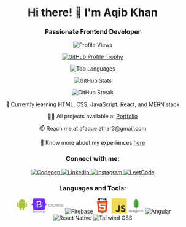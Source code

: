 <h1 align="center">Hi there! 👋 I'm Aqib Khan</h1>
<h3 align="center">Passionate Frontend Developer</h3>

<p align="center"> 
  <img src="https://komarev.com/ghpvc/?username=atharafaque&label=Profile%20views&color=0e75b6&style=flat" alt="Profile Views" />
</p>

<p align="center"> 
  <a href="https://github.com/ryo-ma/github-profile-trophy">
    <img src="https://github-profile-trophy.vercel.app/?username=atharafaque" alt="GitHub Profile Trophy" />
  </a>
</p>

<p align="center"> 
  <img src="https://github-readme-stats.vercel.app/api/top-langs?username=atharafaque&show_icons=true&locale=en&layout=compact" alt="Top Languages" />
</p>

<p align="center"> 
  <img src="https://github-readme-stats.vercel.app/api?username=atharafaque&show_icons=true&locale=en" alt="GitHub Stats" />
</p>

<p align="center"> 
  <img src="https://github-readme-streak-stats.herokuapp.com/?user=atharafaque" alt="GitHub Streak" />
</p>

<p align="center"> 🌱 Currently learning HTML, CSS, JavaScript, React, and MERN stack </p>
<p align="center"> 👨‍💻 All projects available at <a href="https://athar-afaque-portfolio.vercel.app/">Portfolio</a> </p>
<p align="center"> 📫 Reach me at afaque.athar3@gmail.com </p>
<p align="center"> 📄 Know more about my experiences <a href="https://drive.google.com/file/d/1SAvY6FOsowzUWPqvvE7lVBG319GZ1Vjy/view?usp=sharing">here</a> </p>

<h3 align="center">Connect with me:</h3>
<p align="center">
  <a href="https://codepen.io/https://codepen.io/vfuziy/pen/rmqamk" target="_blank">
    <img src="https://raw.githubusercontent.com/rahuldkjain/github-profile-readme-generator/master/src/images/icons/Social/codepen.svg" alt="Codepen" height="30" width="40" />
  </a>
  <a href="https://linkedin.com/in/atharafaque" target="_blank">
    <img src="https://raw.githubusercontent.com/rahuldkjain/github-profile-readme-generator/master/src/images/icons/Social/linked-in-alt.svg" alt="LinkedIn" height="30" width="40" />
  </a>
  <a href="https://instagram.com/__atharafaque__" target="_blank">
    <img src="https://raw.githubusercontent.com/rahuldkjain/github-profile-readme-generator/master/src/images/icons/Social/instagram.svg" alt="Instagram" height="30" width="40" />
  </a>
  <a href="https://www.leetcode.com/https://leetcode.com/atharafaque/" target="_blank">
    <img src="https://raw.githubusercontent.com/rahuldkjain/github-profile-readme-generator/master/src/images/icons/Social/leet-code.svg" alt="LeetCode" height="30" width="40" />
  </a>
</p>

<h3 align="center">Languages and Tools:</h3>
<p align="center">
  <img src="https://raw.githubusercontent.com/devicons/devicon/master/icons/android/android-original-wordmark.svg" alt="Android" width="40" height="40" />
  <img src="https://raw.githubusercontent.com/devicons/devicon/master/icons/bootstrap/bootstrap-plain-wordmark.svg" alt="Bootstrap" width="40" height="40" />
  <img src="https://raw.githubusercontent.com/devicons/devicon/master/icons/express/express-original-wordmark.svg" alt="Express.js" width="40" height="40" />
  <img src="https://www.vectorlogo.zone/logos/firebase/firebase-icon.svg" alt="Firebase" width="40" height="40" />
  <img src="https://raw.githubusercontent.com/devicons/devicon/master/icons/html5/html5-original-wordmark.svg" alt="HTML5" width="40" height="40" />
  <img src="https://raw.githubusercontent.com/devicons/devicon/master/icons/javascript/javascript-original.svg" alt="JavaScript" width="40" height="40" />
  <img src="https://raw.githubusercontent.com/devicons/devicon/master/icons/mongodb/mongodb-original-wordmark.svg" alt="MongoDB" width="40" height="40" />
  <img src="https://angular.io/assets/images/logos/angular/angular.svg" alt="Angular" width="40" height="40" />
  <img src="https://reactnative.dev/img/header_logo.svg" alt="React Native" width="40" height="40" />
  <img src="https://www.vectorlogo.zone/logos/tailwindcss/tailwindcss-icon.svg" alt="Tailwind CSS" width="40" height="40" />
</p>
